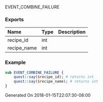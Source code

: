 EVENT_COMBINE_FAILURE
### Exports
**Name**|**Type**|**Description**
:-----|:-----|:-----
recipe_id|int|
recipe_name|int|
### Example
```perl
sub EVENT_COMBINE_FAILURE {
	quest::say($recipe_id); # returns int
	quest::say($recipe_name); # returns int
}
```

Generated On 2018-01-15T22:07:30-08:00